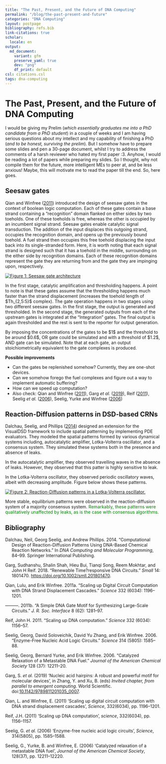 ```yaml
---
title: "The Past, Present, and the Future of DNA Computing"
permalink: "/blog/the-past-present-and-future"
categories: "DNA Computing"
layout: postpage
bibliography: refs.bib
link-citations: true
scholar:
  locale: en
output:
  md_document:
    variant: gfm
    preserve_yaml: true
    dev: "png"
    df_print: default
csl: citations.csl
tags: dna-computing
---
```


# The Past, Present, and the Future of DNA Computing

I would be giving my Prelim (*which essentially graduates me into a PhD
candidate from a PhD student*) in a couple of weeks and I am having
serious questions about my intellect and my capability of finishing a
PhD (*and to be honest, surviving the prelim*). But I somehow have to
prepare some slides and pen a 30-page document, whilst I try to address
the comments of a harsh reviewer who hated my first paper :3. Anyhow, I
would be reading a lot of papers while preparing my slides. So I
thought, why not compile them for the future, more intelligent MEs to
peer at, and be less anxious! Maybe, this will motivate me to read the
paper till the end. So, here goes.

## Seesaw gates

Qian and Winfree ([2011](#ref-Qian2011-bx)) introduced the design of
seesaw gates in the context of boolean logic computation. Each of these
gates contain a base strand containing a “recognition” domain flanked on
either sides by two toeholds. One of these toeholds is free, whereas the
other is occupied by an incumbent signal strand. Seesaw gates enable
catalytic signal transduction. The addition of the input displaces this
outgoing strand, occupies the recognition domain, and opens up the
previously bound toehold. A fuel strand then occupies this free toehold
displacing the input back into its single-stranded form. Here, it is
worth noting that each signal strand is designed such that it has a
toehold in the middle, surrounding on the either side by recognition
domains. Each of these recognition domains represent the gate they are
returning from and the gate they are impinging upon, respectively.

[![Figure 1: Seesaw gate
architecture](images/seesaw_gate.png)](Figure%201)

In the first stage, catalytic amplification and thresholding happens. A
point to note is that these gates assume that the thresholding happens
much faster than the strand displacement (increases the toehold length
of \$Th\_{2,5:5}\$ complex). The gate operation happens in two stages
using two different seesaw gates. In the first stage, the output is
generated and thresholded. In the second stage, the generated outputs
from each of the upstream gates is integrated at the “Integration”
gates. The final output is again thresholded and the rest is sent to the
reporter for output generation.

By imposing the concentrations of the gates to be \$1\$ and the
threshold to be around \$0.6\$, OR gate could be simulated and with a
threshold of \$1.2\$, AND gate can be simulated. Note that at each gate,
an output stoichiometrically equivalent to the gate complexes is
produced.

**Possible improvements**

- Can the gates be replenished somehow? Currently, they are one-shot
  devices.
- Can we somehow forego the fuel complexes and figure out a way to
  implement automatic buffering?
- How can we speed up computation?
- Also check: Qian and Winfree ([2011](#ref-Qian2011-bx)), Garg *et al.*
  ([2019](#ref-garg2019hairpins)), Reif ([2011](#ref-reif2011scaling)),
  Seelig *et al.* ([2006](#ref-Seelig2006-xr)), Seelig, Yurke and
  Winfree ([2006](#ref-seelig2006catalyzed))

## Reaction-Diffusion patterns in DSD-based CRNs

Dalchau, Seelig, and Phillips ([2014](#ref-Dalchau2014-kn)) designed an
extension for the VisualDSD framework to include spatial patterning by
implementing PDE evaluators. They modeled the spatial patterns formed by
various dynamical systems including, autocatalytic amplifier,
Lotka-Volterra oscillator, and a consensus system. They simulated these
systems both in the presence and absence of leaks.

In the autocatalytic amplifier, they observed travelling waves in the
absence of leaks. However, they observed that this patter is highly
sensitive to leak.

In the Lotka-Volterra oscillator, they observed periodic oscillatory
waves, albeit with decreasing amplitude. Figure below shows these
patterns.

[![Figure 2: Reaction-Diffusion patterns in a Lotka-Volterra
oscillator.](images/reactiondiffusion.png)](Figure%202)

More stable, equilibrium patterns were observed in the
reaction-diffusion system of a majority consensus system.
<span style="color:green">Remarkably, these patterns were qualitatively
unaffected by leaks, as is the case with consensus algorithms.</span>

## Bibliography

<div id="refs" class="references csl-bib-body hanging-indent"
entry-spacing="0">

<div id="ref-Dalchau2014-kn" class="csl-entry">

Dalchau, Neil, Georg Seelig, and Andrew Phillips. 2014. “Computational
Design of Reaction-Diffusion Patterns Using DNA-Based Chemical Reaction
Networks.” In *DNA Computing and Molecular Programming*, 84–99. Springer
International Publishing.

</div>

<div id="ref-sudhanshu2018renewable" class="csl-entry">

Garg, Sudhanshu, Shalin Shah, Hieu Bui, Tianqi Song, Reem Mokhtar, and
John H Reif. 2018. “Renewable Time?responsive DNA Circuits.” *Small* 14:
1801470. <https://doi.org/10.1002/smll.201801470>.

</div>

<div id="ref-Qian2011-bx" class="csl-entry">

Qian, Lulu, and Erik Winfree. 2011a. “Scaling up Digital Circuit
Computation with DNA Strand Displacement Cascades.” *Science* 332
(6034): 1196–1201.

</div>

<div id="ref-Qian2011-xs" class="csl-entry">

———. 2011b. “A Simple DNA Gate Motif for Synthesizing Large-Scale
Circuits.” *J. R. Soc. Interface* 8 (62): 1281–97.

</div>

<div id="ref-reif2011scaling" class="csl-entry">

Reif, John H. 2011. “<span class="nocase">Scaling up DNA
computation</span>.” *Science* 332 (6034): 1156–57.

</div>

<div id="ref-Seelig2006-xr" class="csl-entry">

Seelig, Georg, David Soloveichik, David Yu Zhang, and Erik Winfree.
2006. “Enzyme-Free Nucleic Acid Logic Circuits.” *Science* 314 (5805):
1585–88.

</div>

<div id="ref-seelig2006catalyzed" class="csl-entry">

Seelig, Georg, Bernard Yurke, and Erik Winfree. 2006. “Catalyzed
Relaxation of a Metastable DNA Fuel.” *Journal of the American Chemical
Society* 128 (37): 12211–20.

</div>

<div id="ref-garg2019hairpins" class="csl-entry">

Garg, S. *et al.* (2019) ‘Nucleic acid hairpins: A robust and powerful
motif for molecular devices’, in Zhang, Y. and Xu, B. (eds) *Invited
chapter, from parallel to emergent computing*. World Scientific.
doi:[10.1142/9789811201035_0007](https://doi.org/10.1142/9789811201035_0007).

</div>

<div id="ref-Qian2011-bx" class="csl-entry">

Qian, L. and Winfree, E. (2011) ‘Scaling up digital circuit computation
with DNA strand displacement cascades’, *Science*, 332(6034), pp.
1196–1201.

</div>

<div id="ref-reif2011scaling" class="csl-entry">

Reif, J.H. (2011) ‘<span class="nocase">Scaling up DNA
computation</span>’, *science*, 332(6034), pp. 1156–1157.

</div>

<div id="ref-Seelig2006-xr" class="csl-entry">

Seelig, G. *et al.* (2006) ‘Enzyme-free nucleic acid logic circuits’,
*Science*, 314(5805), pp. 1585–1588.

</div>

<div id="ref-seelig2006catalyzed" class="csl-entry">

Seelig, G., Yurke, B. and Winfree, E. (2006) ‘Catalyzed relaxation of a
metastable DNA fuel’, *Journal of the American Chemical Society*,
128(37), pp. 12211–12220.

</div>

</div>
